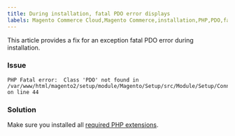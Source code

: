 ```yaml
---
title: During installation, fatal PDO error displays
labels: Magento Commerce Cloud,Magento Commerce,installation,PHP,PDO,fatal error,extensions,how to
---
```


This article provides a fix for an exception fatal PDO error during installation.

### Issue

<pre><code class="language-php">PHP Fatal error:  Class 'PDO' not found in /var/www/html/magento2/setup/module/Magento/Setup/src/Module/Setup/ConnectionFactory.php on line 44</code></pre>

### Solution

Make sure you installed all [required PHP extensions](https://devdocs.magento.com/guides/v2.4/install-gde/prereq/php-settings.html).